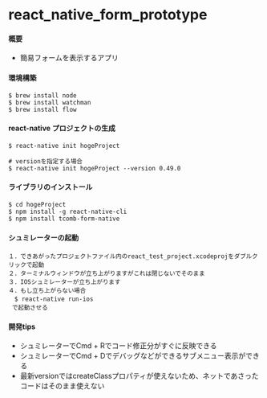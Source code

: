 # react_native_form_prototype

#### 概要
* 簡易フォームを表示するアプリ

#### 環境構築
```
$ brew install node
$ brew install watchman
$ brew install flow
```

#### react-native プロジェクトの生成
```
$ react-native init hogeProject

# versionを指定する場合
$ react-native init hogeProject --version 0.49.0
```

#### ライブラリのインストール
```
$ cd hogeProject
$ npm install -g react-native-cli
$ npm install tcomb-form-native
```

#### シュミレーターの起動
```
１．できあがったプロジェクトファイル内のreact_test_project.xcodeprojをダブルクリックで起動
２．ターミナルウィンドウが立ち上がりますがこれは閉じないでそのまま
３．IOSシュミレーターが立ち上がります
４．もし立ち上がらない場合
　$ react-native run-ios
 で起動させる
```

#### 開発tips
* シュミレーターでCmd + Rでコード修正分がすぐに反映できる
* シュミレーターでCmd + Dでデバッグなどができるサブメニュー表示ができる
* 最新versionではcreateClassプロパティが使えないため、ネットであさったコードはそのまま使えない
